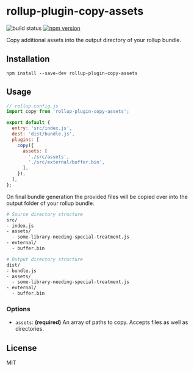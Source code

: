 # rollup-plugin-copy-assets

![build status](https://api.travis-ci.org/bengsfort/rollup-plugin-copy-assets.svg?branch=master) [![npm version](https://badge.fury.io/js/rollup-plugin-copy-assets.svg)](https://www.npmjs.com/package/rollup-plugin-generate-html-template)

Copy additional assets into the output directory of your rollup bundle.

## Installation

```shell
npm install --save-dev rollup-plugin-copy-assets
```

## Usage

```js
// rollup.config.js
import copy from 'rollup-plugin-copy-assets';

export default {
  entry: 'src/index.js',
  dest: 'dist/bundle.js',
  plugins: [
    copy({
      assets: [
        './src/assets',
        './src/external/buffer.bin',
      ],
    }),
  ],
};
```

On final bundle generation the provided files will be copied over into the output folder of your rollup bundle.

```bash
# Source directory structure
src/
- index.js
- assets/
  - some-library-needing-special-treatment.js
- external/
  - buffer.bin

# Output directory structure
dist/
- bundle.js
- assets/
  - some-library-needing-special-treatment.js
- external/
  - buffer.bin
```

### Options

- `assets`: **(required)** An array of paths to copy. Accepts files as well as directories.

## License

MIT